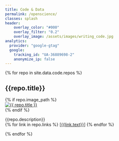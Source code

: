 ```yaml
---
title: Code & Data
permalink: /openscience/
classes: splash
header:
    overlay_color: "#000"
    overlay_filter: "0.2"
    overlay_image: /assets/images/writing_code.jpg
analytics:
  provider: "google-gtag"
  google:
    tracking_id: "UA-36889698-2"
    anonymize_ip: false 
---
```


<div>
	{% for repo in site.data.code.repos %}
  <h2>{{repo.title}}</h2>
  {% if repo.image_path %}
	<div id="chartContainer">
		<a href=
            {% if repo.links[0].url contains "://" %}
              "{{ repo.links[0].url }}"
            {% else %}
              "{{ repo.links[0].url | relative_url }}"
            {% endif %}
            title="{{ repo.title }}"
        >
        <img class="thumb" src=
          {% if repo.image_path contains "://" %}
            "{{ repo.image_path }}"
          {% else %}
            "{{ repo.image_path | relative_url }}"
          {% endif %}
          alt="{{ repo.title }}">
        </a>
  </div> 
  {% endif %}
  <p>{{repo.description}}
    <br>
  {% for link in repo.links %}
    [<a href="{{link.url}}">{{link.text}}</a>]
  {% endfor %}
  </p>
	{% endfor %}
</div>
		